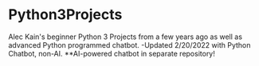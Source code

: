 # Python3Projects
Alec Kain's beginner Python 3 Projects from a few years ago as well as advanced Python programmed chatbot.
-Updated 2/20/2022 with Python Chatbot, non-AI.
**AI-powered chatbot in separate repository!
